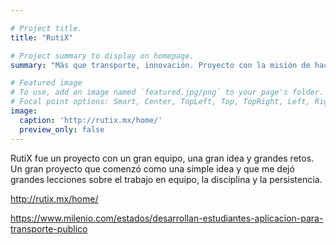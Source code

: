 ```yaml
---

# Project title.
title: "RutiX"

# Project summary to display on homepage.
summary: "Más que transporte, innovación. Proyecto con la misión de hacer más eficiente el transporte público en México mediante la gestión en tiempo real de las unidades"

# Featured image
# To use, add an image named `featured.jpg/png` to your page's folder.
# Focal point options: Smart, Center, TopLeft, Top, TopRight, Left, Right, BottomLeft, Bottom, BottomRight
image:
  caption: 'http://rutix.mx/home/'
  preview_only: false
---
```


RutiX fue un proyecto con un gran equipo, una gran idea y grandes retos. Un gran proyecto que comenzó como una simple idea y que me dejó grandes lecciones sobre el trabajo en equipo, la disciplina y la persistencia.

http://rutix.mx/home/

https://www.milenio.com/estados/desarrollan-estudiantes-aplicacion-para-transporte-publico
